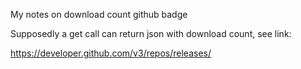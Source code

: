 My notes on download count github badge<!--more--> 

Supposedly a get call can return json with download count, see link: 

https://developer.github.com/v3/repos/releases/
